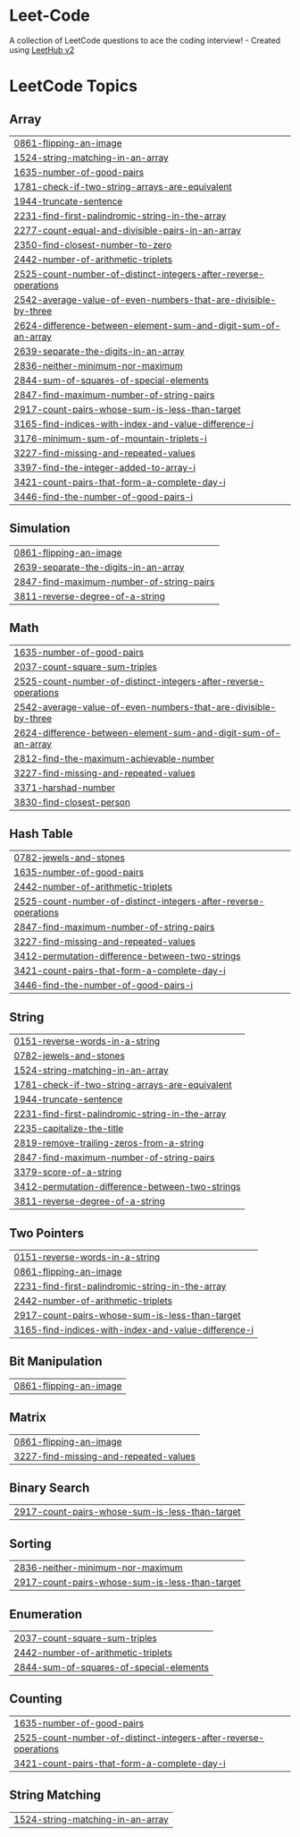 # Leet-Code
A collection of LeetCode questions to ace the coding interview! - Created using [LeetHub v2](https://github.com/arunbhardwaj/LeetHub-2.0)

<!---LeetCode Topics Start-->
# LeetCode Topics
## Array
|  |
| ------- |
| [0861-flipping-an-image](https://github.com/Fathima-naj/Leet-Code/tree/master/0861-flipping-an-image) |
| [1524-string-matching-in-an-array](https://github.com/Fathima-naj/Leet-Code/tree/master/1524-string-matching-in-an-array) |
| [1635-number-of-good-pairs](https://github.com/Fathima-naj/Leet-Code/tree/master/1635-number-of-good-pairs) |
| [1781-check-if-two-string-arrays-are-equivalent](https://github.com/Fathima-naj/Leet-Code/tree/master/1781-check-if-two-string-arrays-are-equivalent) |
| [1944-truncate-sentence](https://github.com/Fathima-naj/Leet-Code/tree/master/1944-truncate-sentence) |
| [2231-find-first-palindromic-string-in-the-array](https://github.com/Fathima-naj/Leet-Code/tree/master/2231-find-first-palindromic-string-in-the-array) |
| [2277-count-equal-and-divisible-pairs-in-an-array](https://github.com/Fathima-naj/Leet-Code/tree/master/2277-count-equal-and-divisible-pairs-in-an-array) |
| [2350-find-closest-number-to-zero](https://github.com/Fathima-naj/Leet-Code/tree/master/2350-find-closest-number-to-zero) |
| [2442-number-of-arithmetic-triplets](https://github.com/Fathima-naj/Leet-Code/tree/master/2442-number-of-arithmetic-triplets) |
| [2525-count-number-of-distinct-integers-after-reverse-operations](https://github.com/Fathima-naj/Leet-Code/tree/master/2525-count-number-of-distinct-integers-after-reverse-operations) |
| [2542-average-value-of-even-numbers-that-are-divisible-by-three](https://github.com/Fathima-naj/Leet-Code/tree/master/2542-average-value-of-even-numbers-that-are-divisible-by-three) |
| [2624-difference-between-element-sum-and-digit-sum-of-an-array](https://github.com/Fathima-naj/Leet-Code/tree/master/2624-difference-between-element-sum-and-digit-sum-of-an-array) |
| [2639-separate-the-digits-in-an-array](https://github.com/Fathima-naj/Leet-Code/tree/master/2639-separate-the-digits-in-an-array) |
| [2836-neither-minimum-nor-maximum](https://github.com/Fathima-naj/Leet-Code/tree/master/2836-neither-minimum-nor-maximum) |
| [2844-sum-of-squares-of-special-elements](https://github.com/Fathima-naj/Leet-Code/tree/master/2844-sum-of-squares-of-special-elements) |
| [2847-find-maximum-number-of-string-pairs](https://github.com/Fathima-naj/Leet-Code/tree/master/2847-find-maximum-number-of-string-pairs) |
| [2917-count-pairs-whose-sum-is-less-than-target](https://github.com/Fathima-naj/Leet-Code/tree/master/2917-count-pairs-whose-sum-is-less-than-target) |
| [3165-find-indices-with-index-and-value-difference-i](https://github.com/Fathima-naj/Leet-Code/tree/master/3165-find-indices-with-index-and-value-difference-i) |
| [3176-minimum-sum-of-mountain-triplets-i](https://github.com/Fathima-naj/Leet-Code/tree/master/3176-minimum-sum-of-mountain-triplets-i) |
| [3227-find-missing-and-repeated-values](https://github.com/Fathima-naj/Leet-Code/tree/master/3227-find-missing-and-repeated-values) |
| [3397-find-the-integer-added-to-array-i](https://github.com/Fathima-naj/Leet-Code/tree/master/3397-find-the-integer-added-to-array-i) |
| [3421-count-pairs-that-form-a-complete-day-i](https://github.com/Fathima-naj/Leet-Code/tree/master/3421-count-pairs-that-form-a-complete-day-i) |
| [3446-find-the-number-of-good-pairs-i](https://github.com/Fathima-naj/Leet-Code/tree/master/3446-find-the-number-of-good-pairs-i) |
## Simulation
|  |
| ------- |
| [0861-flipping-an-image](https://github.com/Fathima-naj/Leet-Code/tree/master/0861-flipping-an-image) |
| [2639-separate-the-digits-in-an-array](https://github.com/Fathima-naj/Leet-Code/tree/master/2639-separate-the-digits-in-an-array) |
| [2847-find-maximum-number-of-string-pairs](https://github.com/Fathima-naj/Leet-Code/tree/master/2847-find-maximum-number-of-string-pairs) |
| [3811-reverse-degree-of-a-string](https://github.com/Fathima-naj/Leet-Code/tree/master/3811-reverse-degree-of-a-string) |
## Math
|  |
| ------- |
| [1635-number-of-good-pairs](https://github.com/Fathima-naj/Leet-Code/tree/master/1635-number-of-good-pairs) |
| [2037-count-square-sum-triples](https://github.com/Fathima-naj/Leet-Code/tree/master/2037-count-square-sum-triples) |
| [2525-count-number-of-distinct-integers-after-reverse-operations](https://github.com/Fathima-naj/Leet-Code/tree/master/2525-count-number-of-distinct-integers-after-reverse-operations) |
| [2542-average-value-of-even-numbers-that-are-divisible-by-three](https://github.com/Fathima-naj/Leet-Code/tree/master/2542-average-value-of-even-numbers-that-are-divisible-by-three) |
| [2624-difference-between-element-sum-and-digit-sum-of-an-array](https://github.com/Fathima-naj/Leet-Code/tree/master/2624-difference-between-element-sum-and-digit-sum-of-an-array) |
| [2812-find-the-maximum-achievable-number](https://github.com/Fathima-naj/Leet-Code/tree/master/2812-find-the-maximum-achievable-number) |
| [3227-find-missing-and-repeated-values](https://github.com/Fathima-naj/Leet-Code/tree/master/3227-find-missing-and-repeated-values) |
| [3371-harshad-number](https://github.com/Fathima-naj/Leet-Code/tree/master/3371-harshad-number) |
| [3830-find-closest-person](https://github.com/Fathima-naj/Leet-Code/tree/master/3830-find-closest-person) |
## Hash Table
|  |
| ------- |
| [0782-jewels-and-stones](https://github.com/Fathima-naj/Leet-Code/tree/master/0782-jewels-and-stones) |
| [1635-number-of-good-pairs](https://github.com/Fathima-naj/Leet-Code/tree/master/1635-number-of-good-pairs) |
| [2442-number-of-arithmetic-triplets](https://github.com/Fathima-naj/Leet-Code/tree/master/2442-number-of-arithmetic-triplets) |
| [2525-count-number-of-distinct-integers-after-reverse-operations](https://github.com/Fathima-naj/Leet-Code/tree/master/2525-count-number-of-distinct-integers-after-reverse-operations) |
| [2847-find-maximum-number-of-string-pairs](https://github.com/Fathima-naj/Leet-Code/tree/master/2847-find-maximum-number-of-string-pairs) |
| [3227-find-missing-and-repeated-values](https://github.com/Fathima-naj/Leet-Code/tree/master/3227-find-missing-and-repeated-values) |
| [3412-permutation-difference-between-two-strings](https://github.com/Fathima-naj/Leet-Code/tree/master/3412-permutation-difference-between-two-strings) |
| [3421-count-pairs-that-form-a-complete-day-i](https://github.com/Fathima-naj/Leet-Code/tree/master/3421-count-pairs-that-form-a-complete-day-i) |
| [3446-find-the-number-of-good-pairs-i](https://github.com/Fathima-naj/Leet-Code/tree/master/3446-find-the-number-of-good-pairs-i) |
## String
|  |
| ------- |
| [0151-reverse-words-in-a-string](https://github.com/Fathima-naj/Leet-Code/tree/master/0151-reverse-words-in-a-string) |
| [0782-jewels-and-stones](https://github.com/Fathima-naj/Leet-Code/tree/master/0782-jewels-and-stones) |
| [1524-string-matching-in-an-array](https://github.com/Fathima-naj/Leet-Code/tree/master/1524-string-matching-in-an-array) |
| [1781-check-if-two-string-arrays-are-equivalent](https://github.com/Fathima-naj/Leet-Code/tree/master/1781-check-if-two-string-arrays-are-equivalent) |
| [1944-truncate-sentence](https://github.com/Fathima-naj/Leet-Code/tree/master/1944-truncate-sentence) |
| [2231-find-first-palindromic-string-in-the-array](https://github.com/Fathima-naj/Leet-Code/tree/master/2231-find-first-palindromic-string-in-the-array) |
| [2235-capitalize-the-title](https://github.com/Fathima-naj/Leet-Code/tree/master/2235-capitalize-the-title) |
| [2819-remove-trailing-zeros-from-a-string](https://github.com/Fathima-naj/Leet-Code/tree/master/2819-remove-trailing-zeros-from-a-string) |
| [2847-find-maximum-number-of-string-pairs](https://github.com/Fathima-naj/Leet-Code/tree/master/2847-find-maximum-number-of-string-pairs) |
| [3379-score-of-a-string](https://github.com/Fathima-naj/Leet-Code/tree/master/3379-score-of-a-string) |
| [3412-permutation-difference-between-two-strings](https://github.com/Fathima-naj/Leet-Code/tree/master/3412-permutation-difference-between-two-strings) |
| [3811-reverse-degree-of-a-string](https://github.com/Fathima-naj/Leet-Code/tree/master/3811-reverse-degree-of-a-string) |
## Two Pointers
|  |
| ------- |
| [0151-reverse-words-in-a-string](https://github.com/Fathima-naj/Leet-Code/tree/master/0151-reverse-words-in-a-string) |
| [0861-flipping-an-image](https://github.com/Fathima-naj/Leet-Code/tree/master/0861-flipping-an-image) |
| [2231-find-first-palindromic-string-in-the-array](https://github.com/Fathima-naj/Leet-Code/tree/master/2231-find-first-palindromic-string-in-the-array) |
| [2442-number-of-arithmetic-triplets](https://github.com/Fathima-naj/Leet-Code/tree/master/2442-number-of-arithmetic-triplets) |
| [2917-count-pairs-whose-sum-is-less-than-target](https://github.com/Fathima-naj/Leet-Code/tree/master/2917-count-pairs-whose-sum-is-less-than-target) |
| [3165-find-indices-with-index-and-value-difference-i](https://github.com/Fathima-naj/Leet-Code/tree/master/3165-find-indices-with-index-and-value-difference-i) |
## Bit Manipulation
|  |
| ------- |
| [0861-flipping-an-image](https://github.com/Fathima-naj/Leet-Code/tree/master/0861-flipping-an-image) |
## Matrix
|  |
| ------- |
| [0861-flipping-an-image](https://github.com/Fathima-naj/Leet-Code/tree/master/0861-flipping-an-image) |
| [3227-find-missing-and-repeated-values](https://github.com/Fathima-naj/Leet-Code/tree/master/3227-find-missing-and-repeated-values) |
## Binary Search
|  |
| ------- |
| [2917-count-pairs-whose-sum-is-less-than-target](https://github.com/Fathima-naj/Leet-Code/tree/master/2917-count-pairs-whose-sum-is-less-than-target) |
## Sorting
|  |
| ------- |
| [2836-neither-minimum-nor-maximum](https://github.com/Fathima-naj/Leet-Code/tree/master/2836-neither-minimum-nor-maximum) |
| [2917-count-pairs-whose-sum-is-less-than-target](https://github.com/Fathima-naj/Leet-Code/tree/master/2917-count-pairs-whose-sum-is-less-than-target) |
## Enumeration
|  |
| ------- |
| [2037-count-square-sum-triples](https://github.com/Fathima-naj/Leet-Code/tree/master/2037-count-square-sum-triples) |
| [2442-number-of-arithmetic-triplets](https://github.com/Fathima-naj/Leet-Code/tree/master/2442-number-of-arithmetic-triplets) |
| [2844-sum-of-squares-of-special-elements](https://github.com/Fathima-naj/Leet-Code/tree/master/2844-sum-of-squares-of-special-elements) |
## Counting
|  |
| ------- |
| [1635-number-of-good-pairs](https://github.com/Fathima-naj/Leet-Code/tree/master/1635-number-of-good-pairs) |
| [2525-count-number-of-distinct-integers-after-reverse-operations](https://github.com/Fathima-naj/Leet-Code/tree/master/2525-count-number-of-distinct-integers-after-reverse-operations) |
| [3421-count-pairs-that-form-a-complete-day-i](https://github.com/Fathima-naj/Leet-Code/tree/master/3421-count-pairs-that-form-a-complete-day-i) |
## String Matching
|  |
| ------- |
| [1524-string-matching-in-an-array](https://github.com/Fathima-naj/Leet-Code/tree/master/1524-string-matching-in-an-array) |
<!---LeetCode Topics End-->